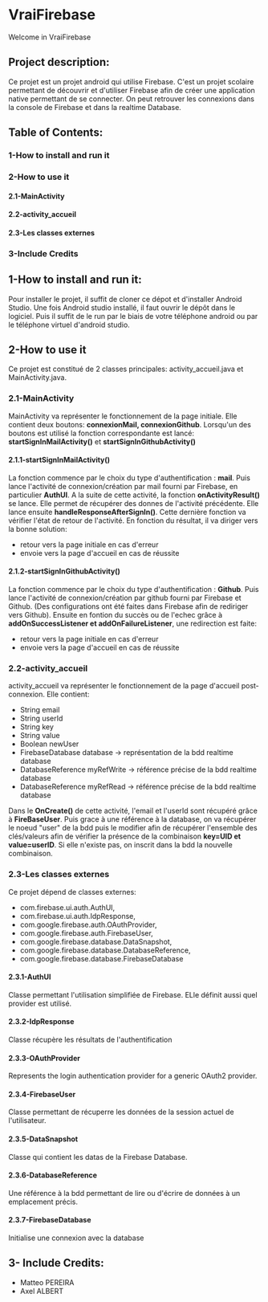# VraiFirebase
Welcome in VraiFirebase

## Project description:
Ce projet est un projet android qui utilise Firebase. C'est un projet scolaire permettant de découvrir et d'utiliser Firebase afin de créer une application native permettant de se connecter. On peut retrouver les connexions dans la console de Firebase et dans la realtime Database.

## Table of Contents:
### 1-How to install and run it
### 2-How to use it
#### 2.1-MainActivity
#### 2.2-activity_accueil
#### 2.3-Les classes externes
### 3-Include Credits

## 1-How to install and run it:
Pour installer le projet, il suffit de cloner ce dépot et d'installer Android Studio. Une fois Android studio installé, il faut ouvrir le dépôt dans le logiciel. Puis il suffit de le run par le biais de votre téléphone android ou par le téléphone virtuel d'android studio.

## 2-How to use it
Ce projet est constitué de 2 classes principales: activity_accueil.java et MainActivity.java. 

### 2.1-MainActivity
MainActivity va représenter le fonctionnement de la page initiale.
Elle contient deux boutons: **connexionMail, connexionGithub**. Lorsqu'un des boutons est utilisé la fonction correspondante est lancé: **startSignInMailActivity()** et **startSignInGithubActivity()**

#### 2.1.1-startSignInMailActivity()
La fonction commence par le choix du type d'authentification : **mail**. Puis lance l'activité de connexion/création par mail fourni par Firebase, en particulier **AuthUI**.
A la suite de cette activité, la fonction **onActivityResult()** se lance. Elle permet de récupérer des donnes de l'activité précédente. 
Elle lance ensuite **handleResponseAfterSignIn()**. Cette dernière fonction va vérifier l'état de retour de l'activité. En fonction du résultat, il va diriger vers la bonne solution: 
- retour vers la page initiale en cas d'erreur
- envoie vers la page d'accueil en cas de réussite

#### 2.1.2-startSignInGithubActivity()
La fonction commence par le choix du type d'authentification : **Github**. Puis lance l'activité de connexion/création par github fourni par Firebase et Github. (Des configurations ont été faites dans Firebase afin de rediriger vers Github). Ensuite en fontion du succès ou de l'echec grâce à **addOnSuccessListener et addOnFailureListener**, une redirection est faite:
- retour vers la page initiale en cas d'erreur
- envoie vers la page d'accueil en cas de réussite

### 2.2-activity_accueil
activity_accueil va représenter le fonctionnement de la page d'accueil post-connexion.
Elle contient:
  - String email
  - String userId
  - String key
  - String value
  - Boolean newUser
  - FirebaseDatabase database -> représentation de la bdd realtime database
  - DatabaseReference myRefWrite -> référence précise de la bdd realtime database
  - DatabaseReference myRefRead -> référence précise de la bdd realtime database


 Dans le **OnCreate()** de cette activité, l'email et l'userId sont récupéré grâce à **FireBaseUser**. Puis grace à une référence à la database, on va récupérer le noeud "user" de la bdd puis le modifier afin de récupérer l'ensemble des clés/valeurs afin de vérifier la présence de la combinaison **key=UID et value=userID**. Si elle n'existe pas, on inscrit dans la bdd la nouvelle combinaison.


### 2.3-Les classes externes
Ce projet dépend de classes externes: 
- com.firebase.ui.auth.AuthUI, 
- com.firebase.ui.auth.IdpResponse, 
- com.google.firebase.auth.OAuthProvider,
- com.google.firebase.auth.FirebaseUser,
- com.google.firebase.database.DataSnapshot,
- com.google.firebase.database.DatabaseReference,
- com.google.firebase.database.FirebaseDatabase

#### 2.3.1-AuthUI
Classe permettant l'utilisation simplifiée de Firebase. ELle définit aussi quel provider est utilisé. 

#### 2.3.2-IdpResponse
Classe récupère les résultats de l'authentification

#### 2.3.3-OAuthProvider
Represents the login authentication provider for a generic OAuth2 provider. 

#### 2.3.4-FirebaseUser
Classe permettant de récuperre les données de la session actuel de l'utilisateur.

#### 2.3.5-DataSnapshot
Classe qui contient les datas de la Firebase Database.

#### 2.3.6-DatabaseReference
Une référence à la bdd permettant de lire ou d'écrire de données à un emplacement précis.

#### 2.3.7-FirebaseDatabase
Initialise une connexion avec la database 

## 3- Include Credits:
- Matteo PEREIRA
- Axel ALBERT
